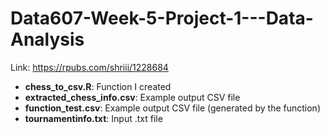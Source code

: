 # Data607-Week-5-Project-1---Data-Analysis
Link: https://rpubs.com/shriii/1228684
- **chess_to_csv.R**: Function I created
- **extracted_chess_info.csv**: Example output CSV file
- **function_test.csv**: Example output CSV file (generated by the function)
- **tournamentinfo.txt**: Input .txt file
